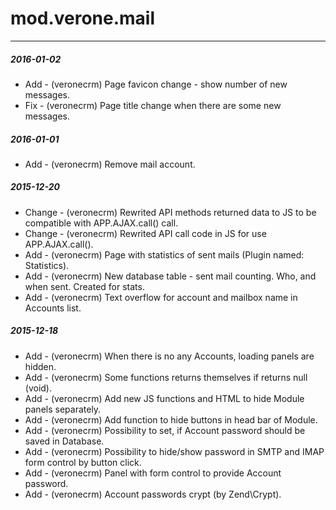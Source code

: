 # mod.verone.mail
---

#####  2016-01-02

- Add - (veronecrm) Page favicon change - show number of new messages.
- Fix - (veronecrm) Page title change when there are some new messages.

#####  2016-01-01

- Add - (veronecrm) Remove mail account.

#####  2015-12-20

- Change - (veronecrm) Rewrited API methods returned data to JS to be compatible with APP.AJAX.call() call.
- Change - (veronecrm) Rewrited API call code in JS for use APP.AJAX.call().
- Add - (veronecrm) Page with statistics of sent mails (Plugin named: Statistics).
- Add - (veronecrm) New database table - sent mail counting. Who, and when sent. Created for stats.
- Add - (veronecrm) Text overflow for account and mailbox name in Accounts list.

#####  2015-12-18

- Add - (veronecrm) When there is no any Accounts, loading panels are hidden.
- Add - (veronecrm) Some functions returns themselves if returns null (void).
- Add - (veronecrm) Add new JS functions and HTML to hide Module panels separately.
- Add - (veronecrm) Add function to hide buttons in head bar of Module.
- Add - (veronecrm) Possibility to set, if Account password should be saved in Database.
- Add - (veronecrm) Possibility to hide/show password in SMTP and IMAP form control by button click.
- Add - (veronecrm) Panel with form control to provide Account password.
- Add - (veronecrm) Account passwords crypt (by Zend\Crypt).
